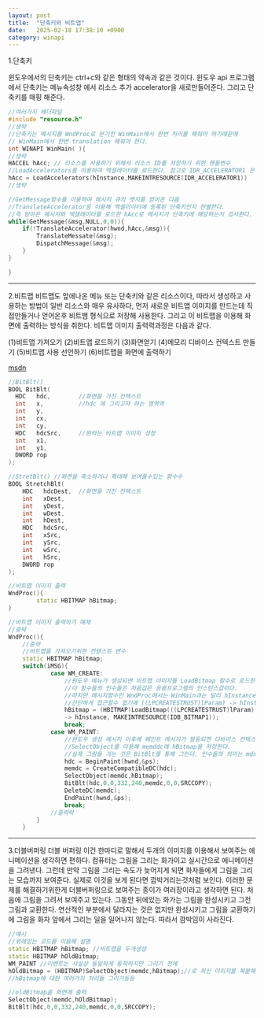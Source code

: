 ```yaml
---
layout: post
title:  "단축키와 비트앱"
date:   2025-02-18 17:38:10 +0900
category: winapi
---
```

1.단축키

윈도우에서의 단축키는 ctrl+c와 같은 형태의 약속과 같은 것이다.
윈도우 api 프로그램에서 단축키는 메뉴속성창 에서 리소스 추가 accelerator을 새로만들어준다.
그리고 단축키를 매핑 해준다. 
``` c++
//여러가지 헤더파일
#include "resource.h"
//생략
//단축키는 메시지를 WndProc로 본기전 WinMain에서 한번 처리를 해줘야 하기때문에 
// WinMain에서 한번 translation 해줘야 한다.
int WINAPI WinMain( ){
//생략
HACCEL hAcc; // 리소스를 사용하기 위해서 리소스 ID를 저장하기 위한 핸들변수
//LoadAccelerators를 이용하여 엑셀레이터를 로드한다. 참고로 IDR_ACCELERATOR1 은 엑셀레이터 ID이다.
hAcc = LoadAccelerators(hInstance,MAKEINTRESOURCE(IDR_ACCELERATOR1))
//생략

//GetMessage함수를 이용하여 메시지 큐의 멧지를 얻어온 다음 
//TranslateAccelerator응 이용해 엑셀러이터에 등록된 단축키인지 판별한다.
//즉 받아온 메시지와 엑셀레이터를 로드한 hAcc로 메시지가 단축키에 해당하는지 검사한다.
while(GetMessage(&msg,NULL,0,0)){
    if(!TranslateAccelerator(hwnd,hAcc,&msg)){
        TranslateMessate(&msg);
        DispatchMessage(&msg);
    }
}

}
```

---

2.비트맵
비트맵도 앞에나온 메뉴 또는 단축키와 같은 리소스이다, 
따라서 생성하고 사용하는 방법이 일반 리소스와 매우 유사하다,
먼저 새로운 비트앱 이미지를 만드는데 직접만들거나 얻어온후 비트뱀 형식으로 저장해 사용한다.
그리고 이 비트맵을 이용해 화면에 출력하는 방식을 취한다.
비트맵 이미지 출력력과정은 다음과 같다.

(1)비트맵 가져오기
(2)비트맵 로드하기
(3)화면얻기
(4)메모리 디바이스 컨텍스트 만들기
(5)비트맵 사용 선언하기
(6)비트맵을 화면에 출력하기

[msdn](https://learn.microsoft.com/ko-kr/windows/win32/api/wingdi/nf-wingdi-stretchblt)

```c++
//BitBlt()
BOOL BitBlt(
  HDC   hdc,        //화면을 가진 컨텍스트
  int   x,          //hdc 에 그리고자 하는 영역역
  int   y,
  int   cx,
  int   cy,
  HDC   hdcSrc,     //원하는 비트맵 이미지 성정
  int   x1,
  int   y1,
  DWORD rop
);

//StretBlt() //화면을 축소하거나 확대해 보여줄수있는 함수수
BOOL StretchBlt(
    HDC   hdcDest,  //화면을 가진 컨텍스트
    int   xDest,
    int   yDest,
    int   wDest,
    int   hDest,
    HDC   hdcSrc,
    int   xSrc,
    int   ySrc,
    int   wSrc,
    int   hSrc,
    DWORD rop
);

//비트맵 이미지 출력
WndProc(){
        static HBITMAP hBitmap;
}
```

```c++
//비트맵 이미지 출력하기 예제
//중략
WndProc(){
    //중략
    //비트맵을 가져오기위한 컨텓스트 변수
    static HBITMAP hBitmap;
    switch(iMSG){
            case WM_CREATE:
                //원도우 메뉴가 생성되면 비트맵 이미지를 LoadBitmap 함수로 로드한다.
                //이 함수들의 인수들은 처음값은 응용프로그램의 인스턴스값이다.
                //하지만 메시지함수인 WndProc에서는 WinMain과는 달리 hInstance이런식으로 
                //간단하게 접근할수 없기에 ((LPCREATESTRUST)lParam) -> hInstance 로 접근한다다
                hBitmap = (HBITMAP)LoadBitmap(((LPCREATESTRUST)lParam) 
                -> hInstance, MAKEINTRESOURCE(IDB_BITMAP1));
                break;
            case WM_PAINT:
                //윈도우 생성 메시지 이후에 페인트 메시지가 발동되면 디바이스 컨텍스트를 hdc에 저장하고
                //SelectObject를 이용해 memddc에 hBitmap을 저장한다.
                //실제 그림을 긔는 것은 BitBlt를 통해 그린다. 인수들의 의미는 mdns에서 쉽게 알수있다.
                hdc = BeginPaint(hwnd,&ps);
                memdc = CreateCompatibleDC(hdc);
                SelectObject(memdc,hBitmap);
                BitBlt(hdc,0,0,332,240,memdc,0,0,SRCCOPY);
                DeleteDC(memdc);
                EndPaint(hwnd,&ps);
                break;
            //중략략
        }
    }
```

---
  
  
3.더블버퍼링
더블 버퍼링 이건 한마디로 말해서 두개의 이미지를 이용해서 보여주는 에니메이션을 생각하면 편하다.
컴퓨터는 그림을 그리는 화가이고 실시간으로 에니메이션을 그려낸다. 
그런데 만약 그림을 그리는 속도가 늦어지게 되면 화자들에게 그림을 그리는 모습까지 보여준다. 
실제로 이것을 보게 된다면 깜박거리는것처럼 보인다. 
이러한 문제를 해결하기위한게 더블버퍼링으로 보여주는 종이가 여러장이라고 생각하면 된다.
처음에 그림을 그려서 보여주고 있는다. 그동안 뒤에있는 화가는 그림을 완성시키고 그전그림과 교환한다.
연산적인 부분에서 달라지는 것은 없지만 완성시키고 그림을 교환하기에 그림을 화자 앞에서 그리는 일을 일어나지 않는다.
따라서 깜박임이 사라진다.

```c++
//예시
//위에있는 코드를 이용해 설명 
static HBITMAP hBitmap; //비트맵을 두개생성
static HBITMAP hOldBitmap;
WM_PAINT //이벤트는 사실상 동일하게 동작하지만 그리기 전에 
hOldBitmap = (HBITMAP)SelectObject(memdc,hBitmap);//로 최신 이미지를 복붇해주고
//hBitmap에 대한 여러가지 처리들 그리기등등

//oldBitmap을 화면에 출력
SelectObject(memdc,hOldBitmap);
BitBlt(hdc,0,0,332,240,memdc,0,0,SRCCOPY);

```


